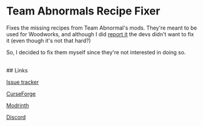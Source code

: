 # Team Abnormals Recipe Fixer

Fixes the missing recipes from Team Abnormal's mods. They're meant to be used for Woodworks, and although I did [report it](https://github.com/team-abnormals/upgrade-aquatic/issues/403) the devs didn't want to fix it (even though it's not that hard?)

So, I decided to fix them myself since they're not interested in doing so.

<br />
## Links

[Issue tracker](https://github.com/vizthex123/TeamAbnormalsFixer/issues)

[CurseForge](https://curseforge.com/minecraft/data-packs/team-abnormals-recipe-fixer)

[Modrinth](https://modrinth.com/datapack/team-abnormals-recipe-fixer)

[Discord](https://discord.com/invite/NtwzA6X)
